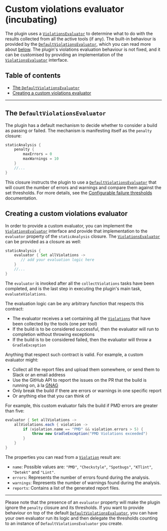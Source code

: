 # Custom violations evaluator (incubating)

The plugin uses a [`ViolationsEvaluator`][violationsevaluatorcode] to determine what to do with the results collected from all the active
tools (if any). The built-in behaviour is provided by the [`DefaultViolationsEvaluator`][defaultviolationsevaluatorcode], which you can
read more about [below](#the-defaultviolationsevaluator). The plugin's violations evaluation behaviour is not fixed, and it can be
customised by providing an implementation of the [`ViolationsEvaluator`][violationsevaluatorcode] interface.

## Table of contents
 * [The `DefaultViolationsEvaluator`](#the-defaultviolationsevaluator)
 * [Creating a custom violations evaluator](#creating-a-custom-violations-evaluator)

---

## The `DefaultViolationsEvaluator`
The plugin has a default mechanism to decide whether to consider a build as passing or failed. The mechanism is manifesting itself
as the `penalty` closure:

```gradle
staticAnalysis {
    penalty {
        maxErrors = 0
        maxWarnings = 10
    }
    //...
}
```

This closure instructs the plugin to use a [`DefaultViolationsEvaluator`][defaultviolationsevaluatorcode] that will count the number of
errors and warnings and compare them against the set thresholds. For more details, see the
[Configurable failure thresholds](../advanced-usage.md#configurable-failure-thresholds) documentation.

## Creating a custom violations evaluator
In order to provide a custom evaluator, you can implement the [`ViolationsEvaluator`][violationsevaluatorcode] interface and provide
that implementation to the `evaluator` property of the `staticAnalysis` closure. The [`ViolationsEvaluator`][violationsevaluatorcode]
can be provided as a closure as well:

```gradle
staticAnalysis {
    evaluator { Set allViolations ->
       // add your evaluation logic here
    }
    //...
}
```

The `evaluator` is invoked after all the `collectViolations` tasks have been completed, and is the last step in executing the plugin's
main task, `evaluateViolations`.

The evaluation logic can be any arbitrary function that respects this contract:
 * The evaluator receives a set containing all the [`Violations`][violationscode] that have been collected by the tools (one per tool)
 * If the build is to be considered successful, then the evaluator will run to completion without throwing exceptions
 * If the build is to be considered failed, then the evaluator will throw a `GradleException`

Anything that respect such contract is valid. For example, a custom evaluator might:
 * Collect all the report files and upload them somewhere, or send them to Slack or an email address
 * Use the GitHub API to report the issues on the PR that the build is running on, à la [GNAG](https://github.com/btkelly/gnag)
 * Only break the build if there are errors or warnings in one specific report
 * Or anything else that you can think of

For example, this custom evaluator fails the build if PMD errors are greater than five:

```gradle
evaluator { Set allViolations ->
    allViolations.each { violation ->
        if (violation.name == "PMD" && violation.errors > 5) {
            throw new GradleException("PMD Violations exceeded")
        }
    }
}
```    
The properties you can read from a [`Violation`][violationscode] result are:

* `name`: Possible values are: `"PMD"`, `"Checkstyle"`, `"Spotbugs"`, `"KTlint"`, `"Detekt"` and `"Lint"`.
* `errors`: Represents the number of errors found during the analysis.
* `warnings`: Represents the number of warnings found during the analysis.
* `reports`: Contains a list of the generated report files.

---
Please note that the presence of an `evaluator` property will make the plugin ignore the `penalty` closure and its thresholds. If you
want to provide behaviour on top of the default [`DefaultViolationsEvaluator`][defaultviolationsevaluatorcode], you can have your own
evaluator run its logic and then delegate the thresholds counting to an instance of `DefaultViolationsEvaluator` you create.

[violationsevaluatorcode]: https://github.com/GradleUp/static-analysis-plugin/blob/master/plugin/src/main/groovy/com/gradleup/staticanalysis/ViolationsEvaluator.groovy
[defaultviolationsevaluatorcode]: https://github.com/GradleUp/static-analysis-plugin/blob/master/plugin/src/main/groovy/com/gradleup/staticanalysis/DefaultViolationsEvaluator.groovy
[violationscode]: https://github.com/GradleUp/static-analysis-plugin/blob/master/plugin/src/main/groovy/com/gradleup/staticanalysis/Violations.groovy
